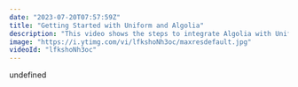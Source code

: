 ```yaml
---
date: "2023-07-20T07:57:59Z"
title: "Getting Started with Uniform and Algolia"
description: "This video shows the steps to integrate Algolia with Uniform!"
image: "https://i.ytimg.com/vi/lfkshoNh3oc/maxresdefault.jpg"
videoId: "lfkshoNh3oc"
---
```


undefined